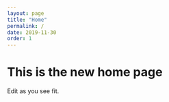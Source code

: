 ```yaml
---
layout: page 
title: "Home" 
permalink: /
date: 2019-11-30
order: 1
---
```


# This is the new home page

Edit as you see fit.
